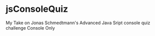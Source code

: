 # jsConsoleQuiz
My Take on Jonas Schmedtmann's Advanced Java Sript console quiz challenge
Console Only
